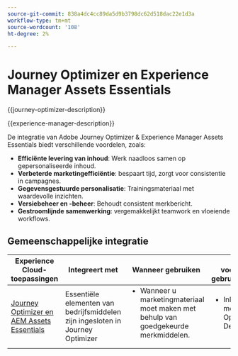 ```yaml
---
source-git-commit: 838a4dc4cc89da5d9b3798dc62d518dac22e1d3a
workflow-type: tm+mt
source-wordcount: '108'
ht-degree: 2%

---
```



# Journey Optimizer en Experience Manager Assets Essentials

{{journey-optimizer-description}}

{{experience-manager-description}}

De integratie van Adobe Journey Optimizer &amp; Experience Manager Assets Essentials biedt verschillende voordelen, zoals:

+ **Efficiënte levering van inhoud**: Werk naadloos samen op gepersonaliseerde inhoud.
+ **Verbeterde marketingefficiëntie**: bespaart tijd, zorgt voor consistentie in campagnes.
+ **Gegevensgestuurde personalisatie**: Trainingsmateriaal met waardevolle inzichten.
+ **Versiebeheer en -beheer**: Behoudt consistent merkbericht.
+ **Gestroomlijnde samenwerking**: vergemakkelijkt teamwork en vloeiende workflows.

## Gemeenschappelijke integratie

<table>
    <thead>
        <tr>
            <th>Experience Cloud-toepassingen</th>
            <th>Integreert met</th>
            <th>Wanneer gebruiken</th>
            <th>Vaak voorkomende gebruiksscenario's</th>
        </tr>
    </thead>
    <tbody>
        <tr>
            <td><a href="https://experienceleague.adobe.com/docs/journey-optimizer-learn/tutorials/email-channel/create-content-with-the-email-designer.html" target="_blank" rel="noreferrer">Journey Optimizer en AEM Assets Essentials</a></td>
            <td>Essentiële elementen van bedrijfsmiddelen zijn ingesloten in Journey Optimizer</td>
            <td>
                <ul style="margin-top: 0;">
                    <li>Wanneer u marketingmateriaal moet maken met behulp van goedgekeurde merkmiddelen.</li>
                </ul>
            </td>
            <td>
                <ul style="margin-top: 0;"><li>Inhoud maken met Journey Optimizer Email Designer.</li></ul>
            </td>
        </tr>        
    </tbody>          
</table>
